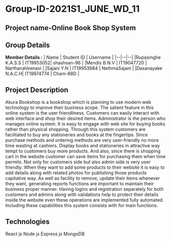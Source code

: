 
# Group-ID-2021S1_JUNE_WD_11
## Project name-Online Book Shop System
## Group Details

**Member Details :** 
| Name | Student ID | Username |
|--|--|--|
|Rupasinghe K.A.S.S | IT19953052| shashsan-96 |
|Mendis B.N.V | IT19047720 | NarthanaVeenavi |
|Sajani Y.N | IT19953984 | NethmaSajani |
|Dasanayake N.A.C.H| IT19974774 | Cham-88D |

## Project Description
Akura Bookshop is a bookshop which is planning to use modern web technology to improve their business 
scope. The salient feature in this online system is the user friendliness. Customers can easily interact 
with web interface and shop their desired items. Administrator is the person who manages online system. 
It is easy to engage with web site for buying books rather than physical shopping. Through this system 
customers are facilitated to buy any stationeries and books at the fingertips.
 Since purchase methods and ordering methods are very user-friendly no more time wasting at cashiers. 
Display books and stationeries in attractive way tempt to customers buy more products.
 And also, since there is shopping cart in the website customer can save items for purchasing them when time permits. 
Not only for customers side but also admin side is very user friendly. 
When they want to add some products to their website it is easy to add details along with related photos for publishing those products capitative way.
 As well as facility to remove, update their items whenever they want, generating reports functions are important to maintain their business proper manner. 
Having logins and registration separately for both customers and admins along with validations help to protect their details inside the website even
 these operations are implemented fully automated. Including these capabilities this system consists with for main functions. 

## Technologies
React js
Node js
Express js
MongoDB
